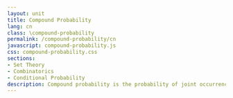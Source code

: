 ```yaml
---
layout: unit
title: Compound Probability
lang: cn
class: \compound-probability
permalink: /compound-probability/cn
javascript: compound-probability.js
css: compound-probability.css
sections:
- Set Theory
- Combinatorics
- Conditional Probability
description: Compound probability is the probability of joint occurrence of two or more simple events.
---
```



